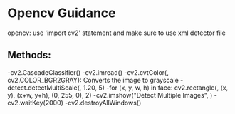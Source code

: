 # Opencv Guidance

opencv: use 'import cv2' statement and make sure to use xml detector file

## Methods:
-cv2.CascadeClassifier(<Haarcascade XML file for faces>)
-cv2.imread(<singleimagefile>)
-cv2.cvtColor(<singleimagevar>, cv2.COLOR_BGR2GRAY): Converts the image to grayscale
-detect.detectMultiScale(<convertedgrayimage>, 1.20, 5)
-for (x, y, w, h) in face:
        cv2.rectangle(<singleimagevar>, (x, y), (x+w, y+h), (0, 255, 0), 2)
-cv2.imshow("Detect Multiple Images", <singleimagevar>)
-cv2.waitKey(2000)
-cv2.destroyAllWindows()
